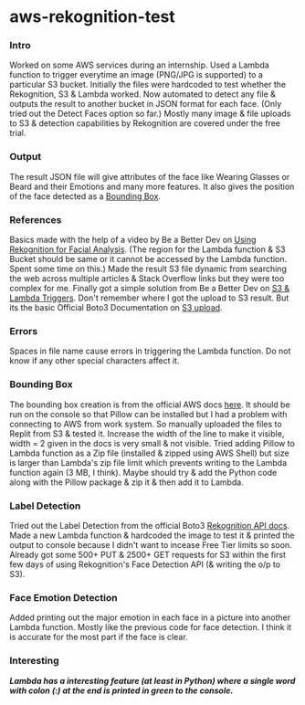 # aws-rekognition-test

### Intro
Worked on some AWS services during an internship. Used a Lambda function to trigger everytime an image (PNG/JPG is supported) to a particular S3 bucket. Initially the files were hardcoded to test whether the Rekognition, S3 & Lambda worked. Now automated to detect any file & outputs the result to another bucket in JSON format for each face. (Only tried out the Detect Faces option so far.) Mostly many image & file uploads to S3 & detection capabilities by Rekognition are covered under the free trial.

### Output
The result JSON file will give attributes of the face like Wearing Glasses or Beard and their Emotions and many more features. It also gives the position of the face detected as a [Bounding Box](https://docs.aws.amazon.com/rekognition/latest/dg/images-displaying-bounding-boxes.html).

### References
Basics made with the help of a video by Be a Better Dev on [Using Rekognition for Facial Analysis](https://www.youtube.com/watch?v=3PGPfs-ARdo). (The region for the Lambda function & S3 Bucket should be same or it cannot be accessed by the Lambda function. Spent some time on this.) Made the result S3 file dynamic from searching the web across multiple articles & Stack Overflow links but they were too complex for me. Finally got a simple solution from Be a Better Dev on [S3 & Lambda Triggers](https://www.youtube.com/watch?v=OJrxbr9ebDE). Don't remember where I got the upload to S3 result. But its the basic Official Boto3 Documentation on [S3 upload](https://boto3.amazonaws.com/v1/documentation/api/latest/guide/s3-uploading-files.html).

### Errors
Spaces in file name cause errors in triggering the Lambda function. Do not know if any other special characters affect it.

### Bounding Box
The bounding box creation is from the official AWS docs [here](https://docs.aws.amazon.com/rekognition/latest/dg/images-displaying-bounding-boxes.html). It should be run on the console so that Pillow can be installed but I had a problem with connecting to AWS from work system. So manually uploaded the files to Replit from S3 & tested it. Increase the width of the line to make it visible, width = 2 given in the docs is very small & not visible. Tried adding Pillow to Lambda function as a Zip file (installed & zipped using AWS Shell) but size is larger than Lambda's zip file limit which prevents writing to the Lambda function again (3 MB, I think). Maybe should try & add the Python code along with the Pillow package & zip it & then add it to Lambda.

### Label Detection
Tried out the Label Detection from the official Boto3 [Rekognition API docs](https://docs.aws.amazon.com/rekognition/latest/APIReference/API_DetectLabels.html). Made a new Lambda function & hardcoded the image to test it & printed the output to console because I didn't want to incease Free Tier limits so soon. Already got some 500+ PUT & 2500+ GET requests for S3 within the first few days of using Rekognition's Face Detection API (& writing the o/p to S3).

### Face Emotion Detection
Added printing out the major emotion in each face in a picture into another Lambda function. Mostly like the previous code for face detection. I think it is accurate for the most part if the face is clear.

### Interesting
***Lambda has a interesting feature (at least in Python) where a single word with colon (:) at the end is printed in green to the console.***

